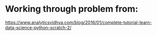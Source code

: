# Working through problem from:

https://www.analyticsvidhya.com/blog/2016/01/complete-tutorial-learn-data-science-python-scratch-2/ 

